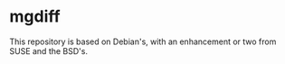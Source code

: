 # mgdiff

This repository is based on Debian's, with an enhancement or two from SUSE and the BSD's.
